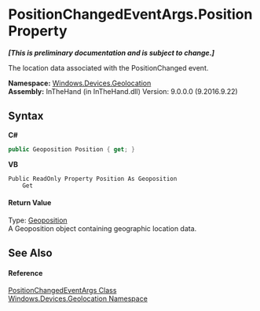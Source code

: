 # PositionChangedEventArgs.Position Property 
 _**\[This is preliminary documentation and is subject to change.\]**_

The location data associated with the PositionChanged event.

**Namespace:**&nbsp;<a href="N_Windows_Devices_Geolocation">Windows.Devices.Geolocation</a><br />**Assembly:**&nbsp;InTheHand (in InTheHand.dll) Version: 9.0.0.0 (9.2016.9.22)

## Syntax

**C#**<br />
``` C#
public Geoposition Position { get; }
```

**VB**<br />
``` VB
Public ReadOnly Property Position As Geoposition
	Get
```


#### Return Value
Type: <a href="T_Windows_Devices_Geolocation_Geoposition">Geoposition</a><br />A Geoposition object containing geographic location data.

## See Also


#### Reference
<a href="T_Windows_Devices_Geolocation_PositionChangedEventArgs">PositionChangedEventArgs Class</a><br /><a href="N_Windows_Devices_Geolocation">Windows.Devices.Geolocation Namespace</a><br />